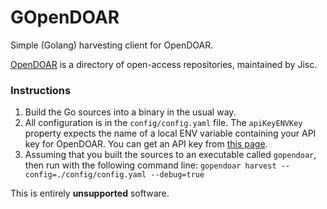 # GOpenDOAR
Simple (Golang) harvesting client for OpenDOAR.

[OpenDOAR](https://v2.sherpa.ac.uk/opendoar/) is a directory of open-access repositories, maintained by Jisc.

### Instructions

1. Build the Go sources into a binary in the usual way.
2. All configuration is in the `config/config.yaml` file. The `apiKeyENVKey` property expects the name of a local ENV variable containing your API key for OpenDOAR. You can get an API key from [this page](https://v2.sherpa.ac.uk/api/). 
3. Assuming that you built the sources to an executable called `gopendoar`, then run with the following command line: `gopendoar harvest --config=./config/config.yaml --debug=true`

This is entirely **unsupported** software.
